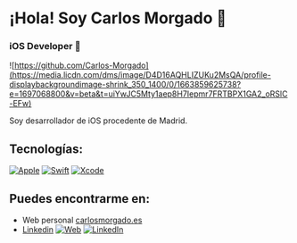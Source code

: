 # ¡Hola! Soy Carlos Morgado 👋
### iOS Developer 🍏

![https://github.com/Carlos-Morgado](https://media.licdn.com/dms/image/D4D16AQHLIZUKu2MsQA/profile-displaybackgroundimage-shrink_350_1400/0/1663859625738?e=1697068800&v=beta&t=uiYwJC5Mty1aep8H7Iepmr7FRTBPX1GA2_oRSlC-EFw)

Soy desarrollador de iOS procedente de Madrid. 

## Tecnologías:
[![Apple](https://img.shields.io/badge/iOS-999999?style=for-the-badge&logo=apple&logoColor=white&labelColor=101010)]()
[![Swift](https://img.shields.io/badge/Swift-FA7343?style=for-the-badge&logo=swift&logoColor=white&labelColor=101010)]()
[![Xcode](https://img.shields.io/badge/Xcode-1575F9?style=for-the-badge&logo=xcode&logoColor=white&labelColor=101010)]()

## Puedes encontrarme en:
- Web personal [carlosmorgado.es](http://carlosmorgado.es)
- [Linkedin](https://www.linkedin.com/in/carlos-morgado-alarcón/)
  [![Web](https://img.shields.io/badge/Web-carlosmorgado.es-14a1f0?style=for-the-badge&logo=dev.to&logoColor=white&labelColor=101010)](https://carlosmorgado.es)
  [![LinkedIn](https://img.shields.io/badge/LinkedIn-Carlos_Morgado-0077B5?style=for-the-badge&logo=linkedin&logoColor=white&labelColor=101010)](https://www.linkedin.com/in/carlos-morgado-alarcón/)

<!--
**Carlos-Morgado/carlos-morgado** is a ✨ _special_ ✨ repository because its `README.md` (this file) appears on your GitHub profile.

Here are some ideas to get you started:

- 🔭 I’m currently working on ...
- 🌱 I’m currently learning ...
- 👯 I’m looking to collaborate on ...
- 🤔 I’m looking for help with ...
- 💬 Ask me about ...
- 📫 How to reach me: ...
- 😄 Pronouns: ...
- ⚡ Fun fact: ...
-->
